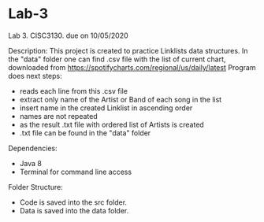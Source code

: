 # Lab-3
Lab 3. CISC3130. due on 10/05/2020

Description:
This project is created to practice Linklists data structures. 
In the "data" folder one can find .csv file with the list of current chart, downloaded from https://spotifycharts.com/regional/us/daily/latest
Program does next steps:
* reads each line from this .csv file
* extract only name of the Artist or Band of each song in the list
* insert name in the created Linklist in ascending order
* names are not repeated
* as the result .txt file with ordered list of Artists is created
* .txt file can be found in the "data" folder

Dependencies:
* Java 8
* Terminal for command line access

Folder Structure:
* Code is saved into the src folder.
* Data is saved into the data folder.
